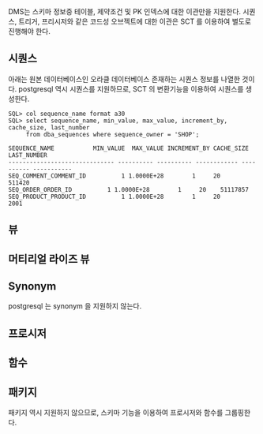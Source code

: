 DMS는 스키마 정보중 테이블, 제약조건 및 PK 인덱스에 대한 이관만을 지원한다. 시퀀스, 트리거, 프리시저와 같은 코드성 오브젝트에 대한 이관은 SCT 를 이용하여 별도로 진행해야 한다. 

## 시퀀스 ##

아래는 원본 데이터베이스인 오라클 데이터베이스 존재하는 시퀀스 정보를 나열한 것이다. postgresql 역시 시퀀스를 지원하므로, SCT 의 변환기능을 이용하여 시퀀스를 생성한다. 

```
SQL> col sequence_name format a30
SQL> select sequence_name, min_value, max_value, increment_by, cache_size, last_number 
     from dba_sequences where sequence_owner = 'SHOP';

SEQUENCE_NAME			MIN_VALUE  MAX_VALUE INCREMENT_BY CACHE_SIZE LAST_NUMBER
------------------------------ ---------- ---------- ------------ ---------- -----------
SEQ_COMMENT_COMMENT_ID			1 1.0000E+28		1	  20	  511420
SEQ_ORDER_ORDER_ID			1 1.0000E+28		1	  20	51117857
SEQ_PRODUCT_PRODUCT_ID			1 1.0000E+28		1	  20	    2001
```


## 뷰 ##


## 머티리얼 라이즈 뷰 ##


## Synonym ##

postgresql 는 synonym 을 지원하지 않는다.


## 프로시저 ##



## 함수 ##



## 패키지 ##

패키지 역시 지원하지 않으므로, 스키마 기능을 이용하여 프로시저와 함수를 그룹핑한다. 



